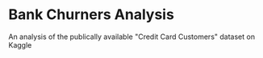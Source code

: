 # Bank Churners Analysis
 An analysis of the publically available "Credit Card Customers" dataset on Kaggle
